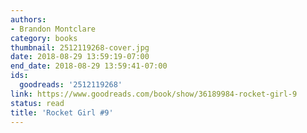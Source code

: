 ```yaml
---
authors:
- Brandon Montclare
category: books
thumbnail: 2512119268-cover.jpg
date: 2018-08-29 13:59:19-07:00
end_date: 2018-08-29 13:59:41-07:00
ids:
  goodreads: '2512119268'
link: https://www.goodreads.com/book/show/36189984-rocket-girl-9
status: read
title: 'Rocket Girl #9'
---
```

